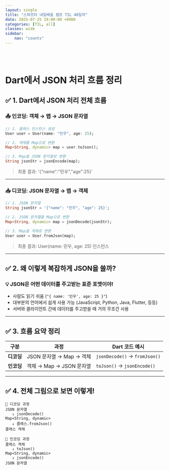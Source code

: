 ```yaml
---
layout: single
title: "스파르타 내일배움 캠프 TIL 40일차"
date: 2025-07-25 19:00:00 +0900
categories: [TIL, all]
classes: wide
sidebar:
    nav: "counts"
---
```

<br><br>

# Dart에서 JSON 처리 흐름 정리

## ✅ 1. Dart에서 JSON 처리 전체 흐름

### 📤 인코딩: 객체 → 맵 → JSON 문자열

```dart
// 1. 클래스 인스턴스 생성
User user = User(name: "민우", age: 25);

// 2. 객체를 Map으로 변환
Map<String, dynamic> map = user.toJson();

// 3. Map을 JSON 문자열로 변환
String jsonStr = jsonEncode(map);
```

> 최종 결과: '{"name":"민우","age":25}'

---

### 📥 디코딩: JSON 문자열 → 맵 → 객체

```dart
// 1. JSON 문자열
String jsonStr = '{"name": "민우", "age": 25}';

// 2. JSON 문자열을 Map으로 변환
Map<String, dynamic> map = jsonDecode(jsonStr);

// 3. Map을 객체로 변환
User user = User.fromJson(map);
```

> 최종 결과: User(name: 민우, age: 25) 인스턴스

---

## ✅ 2. 왜 이렇게 복잡하게 JSON을 쓸까?

### 💡 JSON은 어떤 데이터를 주고받는 **표준 포맷**이야!

- 사람도 읽기 쉬움 (`"{ name: '민우', age: 25 }"`)
- 대부분의 언어에서 쉽게 사용 가능 (JavaScript, Python, Java, Flutter, 등등)
- 서버와 클라이언트 간에 데이터를 주고받을 때 거의 무조건 사용

---

## ✅ 3. 흐름 요약 정리

| 구분 | 과정 | Dart 코드 예시 |
|------|------|----------------|
| **디코딩** | JSON 문자열 → Map → 객체 | `jsonDecode()` → `fromJson()` |
| **인코딩** | 객체 → Map → JSON 문자열 | `toJson()` → `jsonEncode()` |

---

## ✅ 4. 전체 그림으로 보면 이렇게!

```
🔽 디코딩 과정
JSON 문자열
   ↓ jsonDecode()
Map<String, dynamic>
   ↓ 클래스.fromJson()
클래스 객체

🔼 인코딩 과정
클래스 객체
   ↓ toJson()
Map<String, dynamic>
   ↓ jsonEncode()
JSON 문자열
```
